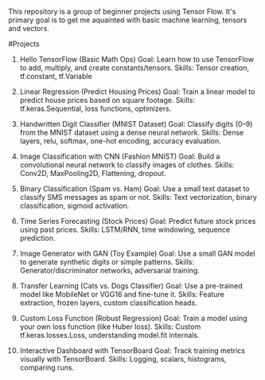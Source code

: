 
This repository is a group of beginner projects using Tensor Flow. It's primary goal is to get me aquainted with basic machine learning, tensors and vectors. 

#Projects 
1. Hello TensorFlow (Basic Math Ops)
Goal: Learn how to use TensorFlow to add, multiply, and create constants/tensors.
Skills: Tensor creation, tf.constant, tf.Variable

2. Linear Regression (Predict Housing Prices)
Goal: Train a linear model to predict house prices based on square footage.
Skills: tf.keras.Sequential, loss functions, optimizers.

3. Handwritten Digit Classifier (MNIST Dataset)
Goal: Classify digits (0–9) from the MNIST dataset using a dense neural network.
Skills: Dense layers, relu, softmax, one-hot encoding, accuracy evaluation.

4. Image Classification with CNN (Fashion MNIST)
Goal: Build a convolutional neural network to classify images of clothes.
Skills: Conv2D, MaxPooling2D, Flattening, dropout.

5. Binary Classification (Spam vs. Ham)
Goal: Use a small text dataset to classify SMS messages as spam or not.
Skills: Text vectorization, binary classification, sigmoid activation.

6. Time Series Forecasting (Stock Prices)
Goal: Predict future stock prices using past prices.
Skills: LSTM/RNN, time windowing, sequence prediction.

7. Image Generator with GAN (Toy Example)
Goal: Use a small GAN model to generate synthetic digits or simple patterns.
Skills: Generator/discriminator networks, adversarial training.

8. Transfer Learning (Cats vs. Dogs Classifier)
Goal: Use a pre-trained model like MobileNet or VGG16 and fine-tune it.
Skills: Feature extraction, frozen layers, custom classification heads.

9. Custom Loss Function (Robust Regression)
Goal: Train a model using your own loss function (like Huber loss).
Skills: Custom tf.keras.losses.Loss, understanding model.fit internals.

10. Interactive Dashboard with TensorBoard
Goal: Track training metrics visually with TensorBoard.
Skills: Logging, scalars, histograms, comparing runs.

